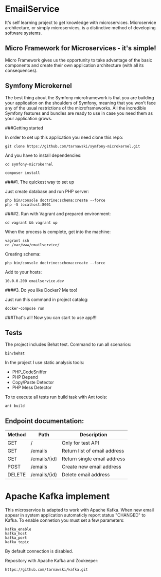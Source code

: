 EmailService
============
It's self learning project to get knowledge with microservices.
Microservice architecture, or simply microservices, is a distinctive method of developing software systems.

Micro Framework for Microservices - it's simple!
------------------------------------------------
Micro Framework gives us the opportunity to take advantage of the basic components and create their own application architecture (with all its consequences).

Symfony Microkernel
-------------------
The best thing about the Symfony microframework is that you are building your application on the shoulders of Symfony, meaning that you won't face any of the usual restrictions of the microframeworks. All the incredible Symfony features and bundles are ready to use in case you need them as your application grows.

###Getting started

In order to set up this application you need clone this repo:

```git clone https://github.com/tarnawski/symfony-microkernel.git```

And you have to install dependencies:

```
cd symfony-microkernel

composer install
```

####1. The quickest way to set up

Just create database and run PHP server:

```
php bin/console doctrine:schema:create --force
php -S localhost:8001
```

####2. Run with Vagrant and prepared environment:

```
cd vagrant && vagrant up 
```


When the process is complete, get into the machine:
```
vagrant ssh
cd /var/www/emailservice/
```

Creating schema:
```
php bin/console doctrine:schema:create --force
```  

Add to your hosts:
```
10.0.0.200 emailservice.dev
```



####3. Do you like Docker? Me too!

Just run this command in project catalog:
```
docker-compose run
```

###That's all! Now you can start to use app!!!

Tests
-----

The project includes Behat test. Command to run all scenarios:
```
bin/behat
```

In the project I use static analysis  tools:
- PHP_CodeSniffer
- PHP Depend
- Copy/Paste Detector
- PHP Mess Detector

To to execute all tests run build task with Ant tools:
```
ant build
```

Endpoint documentation:
-----------------------

| Method | Path         |  Description                     |
|--------|--------------|----------------------------------|
| GET    | /            |  Only for test API               |
| GET    | /emails      |  Return list of email address    |
| GET    | /emails/{id} |  Return single email address     |             
| POST   | /emails      |  Create new email address        |             
| DELETE | /emails/{id} |  Delete email address            |        
     
Apache Kafka implement
======================

This microservice is adapted to work with Apache Kafka. When new email appear in system application automaticly report status "CHANGED" to Kafka.
To enable connetion you must set a few parameters:
```
kafka_enable 
kafka_host
kafka_port
kafka_topic
```

By default connection is disabled.

Repository with Apache Kafka and Zookeeper:
```
https://github.com/tarnawski/kafka.git
```